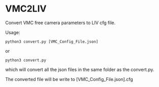 # VMC2LIV
Convert VMC free camera parameters to LIV cfg file.

Usage:
```
python3 convert.py [VMC_Config_File.json]
```
or
```
python3 convert.py
```
which will convert all the json files in the same folder as the convert.py.

The converted file will be write to \[VMC_Config_File.json\].cfg
